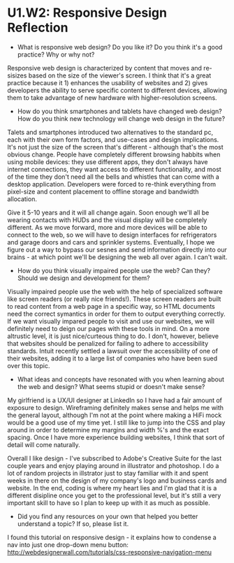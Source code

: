 # U1.W2: Responsive Design Reflection

* What is responsive web design? Do you like it?  Do you think it's a good practice? Why or why not?

Responsive web design is characterized by content that moves and re-sisizes based on the size of the viewer's screen. I think that it's a great practice because it 1) enhances the usability of websites and 2) gives developers the ability to serve specific content to different devices, allowing them to take advantage of new hardware with higher-resolution screens. 


* How do you think smartphones and tablets have changed web design? How do you think new technology will change web design in the future?

Talets and smartphones introduced two alternatives to the standard pc, each with their own form factors, and use-cases and design implications. It's not just the size of the screen that's different - although that's the most obvious change. People have completely different browsing habbits when using mobile devices: they use different apps, they don't always have internet connections, they want access to different functionality, and most of the time they don't need all the bells and whistles that can come with a desktop application. Developers were forced to re-think everything from pixel-size and content placement to offline storage and bandwidth allocation.

Give it 5-10 years and it will all change again. Soon enough we'll all be wearing contacts with HUDs and the visual display will be completely different. As we move forward, more and more devices will be able to connect to the web, so we will have to design interfaces for refrigerators and garage doors and cars and sprinkler systems. Eventually, I hope we figure out a way to bypass our sesnes and send information directly into our brains - at which point we'll be designing the web all over again. I can't wait. 


* How do you think visually impaired people use the web? Can they? Should we design and development for them?

Visually impaired people use the web with the help of specialized software like screen readers (or really nice friends!). These screen readers are built to read content from a web page in a specific way, so HTML documents need the correct symantics in order for them to output everything correctly. If we want visually impared people to visit and use our websites, we will definitely need to deign our pages with these tools in mind. On a more altrustic level, it is just nice/curteous thing to do. I don't, however, believe that websites should be penalized for failing to adhere to accessibility standards. Intuit recently settled a lawsuit over the accessibility of one of their websites, adding it to a large list of companies who have been sued over this topic.  


* What ideas and concepts have resonated with you when learning about the web and design? What seems stupid or doesn't make sense?

My girlfriend is a UX/UI designer at LinkedIn so I have had a fair amount of exposure to design. Wireframing definitely makes sense and helps me with the general layout, although I'm not at the point where making a HiFi mock would be a good use of my time yet. I still like to jump into the CSS and play around in order to determine my margins and width %'s and the exact spacing. Once I have more experience building websites, I think that sort of detail will come naturally. 

Overall I like design - I've subscribed to Adobe's Creative Suite for the last couple years and enjoy playing around in illustrator and photoshop. I do a lot of random projects in illstrator just to stay familiar with it and spent weeks in there on the design of my company's logo and business cards and website. In the end, coding is where my heart lies and I'm glad that it is a different disipline once you get to the professional level, but it's still a very important skill to have so I plan to keep up with it as much as possible.  

* Did you find any resources on your own that helped you better understand a topic? If so, please list it.

I found this tutorial on responsive design - it explains how to condense a nav into just one drop-down menu button: http://webdesignerwall.com/tutorials/css-responsive-navigation-menu